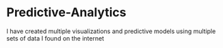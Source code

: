 # Predictive-Analytics
I have created multiple visualizations and predictive models using multiple sets of data I found on the internet 
